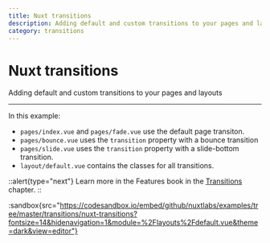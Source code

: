 ```yaml
---
title: Nuxt transitions
description: Adding default and custom transitions to your pages and layouts
category: transitions
---
```


# Nuxt transitions

Adding default and custom transitions to your pages and layouts

---

In this example:

- `pages/index.vue` and `pages/fade.vue` use the default page transiton.
- `pages/bounce.vue` uses the `transition` property with a bounce transition
- `pages/slide.vue` uses the `transition` property with a slide-bottom transition.
- `layout/default.vue` contains the classes for all transitions.

::alert{type="next"}
Learn more in the Features book in the [Transitions](/docs/features/transitions) chapter.
::

:sandbox{src="https://codesandbox.io/embed/github/nuxtlabs/examples/tree/master/transitions/nuxt-transitions?fontsize=14&hidenavigation=1&module=%2Flayouts%2Fdefault.vue&theme=dark&view=editor"}
